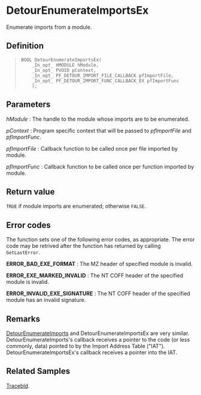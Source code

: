 DetourEnumerateImportsEx
========================

Enumerate imports from a module.

Definition
----------

>     BOOL DetourEnumerateImportsEx(
>         _In_opt_ HMODULE hModule,
>         _In_opt_ PVOID pContext,
>         _In_opt_ PF_DETOUR_IMPORT_FILE_CALLBACK pfImportFile,
>         _In_opt_ PF_DETOUR_IMPORT_FUNC_CALLBACK_EX pfImportFunc
>         );

Parameters
----------

*hModule*
:   The handle to the module whose imports are to be enumerated.

*pContext*
:   Program specific context that will be passed to *pfImportFile* and
    *pfImportFunc*.

*pfImportFile*
:   Callback function to be called once per file imported by module.

*pfImportFunc*
:   Callback function to be called once per function imported by module.

Return value
------------

`TRUE` if module imports are enumerated; otherwise `FALSE`.

Error codes
-----------

The function sets one of the following error codes, as appropriate. The
error code may be retrived after the function has returned by calling
`GetLastError`.

**ERROR\_BAD\_EXE\_FORMAT**
:   The MZ header of specified module is invalid.

**ERROR\_EXE\_MARKED\_INVALID**
:   The NT COFF header of the specified module is invalid.

**ERROR\_INVALID\_EXE\_SIGNATURE**
:   The NT COFF header of the specified module has an invalid signature.

Remarks
-------

[DetourEnumerateImports](DetourEnumerateImports.md) and
DetourEnumerateImportsEx are very similar. DetourEnumerateImports's
callback receives a pointer to the code (or less commonly, data) pointed
to by the Import Address Table ("IAT"). DetourEnumerateImportsEx's
callback receives a pointer into the IAT.

Related Samples
---------------

[Tracebld](SampleTracebld.md).
